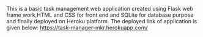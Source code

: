 This is a basic task management web application created using Flask web frame work,HTML and CSS for front end and SQLite for database purpose and finally deployed on Heroku platform.
The deployed link of application is given below:
https://task-manager-mkr.herokuapp.com/

